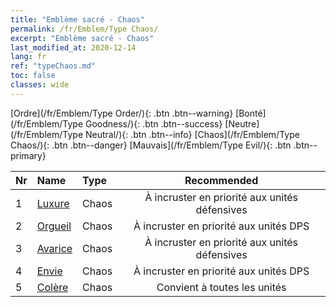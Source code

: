 ```yaml
---
title: "Emblème sacré - Chaos"
permalink: /fr/Emblem/Type Chaos/
excerpt: "Emblème sacré - Chaos"
last_modified_at: 2020-12-14
lang: fr
ref: "typeChaos.md"
toc: false
classes: wide
---
```


  [Ordre](/fr/Emblem/Type Order/){: .btn .btn--warning}   [Bonté](/fr/Emblem/Type Goodness/){: .btn .btn--success}   [Neutre](/fr/Emblem/Type Neutral/){: .btn .btn--info}   [Chaos](/fr/Emblem/Type Chaos/){: .btn .btn--danger}   [Mauvais](/fr/Emblem/Type Evil/){: .btn .btn--primary} 

  |  Nr  |             Name            |    Type    |   Recommended   |
  |:-----|:----------------------------|:-----------|:---------------:|
  | 1 | [Luxure](/fr/Emblem/Lust/) | Chaos | À incruster en priorité aux unités défensives | 
  | 2 | [Orgueil](/fr/Emblem/Arrogance/) | Chaos | À incruster en priorité aux unités DPS | 
  | 3 | [Avarice](/fr/Emblem/Greed/) | Chaos | À incruster en priorité aux unités défensives | 
  | 4 | [Envie](/fr/Emblem/Jealousy/) | Chaos | À incruster en priorité aux unités DPS | 
  | 5 | [Colère](/fr/Emblem/Anger/) | Chaos | Convient à toutes les unités | 

